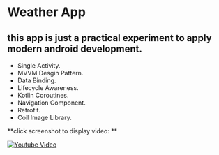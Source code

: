 # Weather App
## this app is just a practical experiment to apply modern android development.

- Single Activity.
- MVVM Desgin Pattern.
- Data Binding.
- Lifecycle Awareness.
- Kotlin Coroutines.
- Navigation Component.
- Retrofit.
- Coil Image Library.

**click screenshot to display video: **

[![Youtube Video](https://i.suar.me/1Zvjd/m)](https://youtu.be/AeaI0uj-Kvc)



